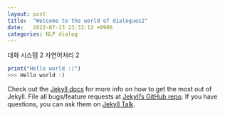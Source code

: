 ```yaml
---
layout: post
title:  "Welcome to the world of dialogues2"
date:   2022-07-13 23:33:12 +0900
categories: NLP dialog
---
```

대화 시스템 2
자연어처리 2

```javascript
print("Hello world :)")
>>> Hello world :)
```

Check out the [Jekyll docs][jekyll-docs] for more info on how to get the most out of Jekyll. File all bugs/feature requests at [Jekyll’s GitHub repo][jekyll-gh]. If you have questions, you can ask them on [Jekyll Talk][jekyll-talk].

[jekyll-docs]: https://jekyllrb.com/docs/home
[jekyll-gh]:   https://github.com/jekyll/jekyll
[jekyll-talk]: https://talk.jekyllrb.com/
